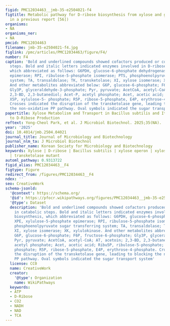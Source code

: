```yaml
---
figid: PMC12034463__jmb-35-e2504021-f4
figtitle: Metabolic pathway for D-ribose biosynthesis from xylose and glucose (modified
  in a previous report [56])
organisms:
- NA
organisms_ner:
- NA
pmcid: PMC12034463
filename: jmb-35-e2504021-f4.jpg
figlink: /pmc/articles/PMC12034463/figure/F4/
number: F4
caption: 'Bold and underlined compounds showed cofactors produced or consumed in catabolic
  steps. Bold and italic letters indicated enzymes involved in D-ribose biosynthesis,
  which abbreviated as follows: G6PDH, glucose-6-phosphate dehydrogenase; XPE, xylulose-5-phosphate
  epimerase; RPI, ribulose-5-phosphate isomerase; PTS, phosphoenolpyruvate sugar transferring
  system; TA, transaldolase; TK, transketolase; XI, xylose isomerase; XK, xylulokinase.
  And other metabolites abbreviated below: G6P, glucose-6-phosphate; F6P, fructose-6-phosphate;
  Gly3P, glyceraldehyde-3-phosphate; Pyr, pyruvate; AcetCoA, acetyl-CoA; AT, acetoin;
  2,3-BD, 2,3-butanediol; Acet-P, acetyl phosphate; Acet, acetic acid; Ribu5P, ribulose-5-phosphate;
  X5P, xylulose-5- phosphate; R5P, ribose-5-phosphate, E4P, erythrose-4-phosphate.
  Crosses indicated the disruption of the transketolase gene, leading to blocking
  the non-oxidative PP pathway. Oval symbols indicated the sugar transport system'
papertitle: Xylose Metabolism and Transport in Bacillus subtilis and Its Application
  to D-Ribose Production
reftext: Yong-Cheol Park, et al. J Microbiol Biotechnol. 2025;35(NA).
year: '2025'
doi: 10.4014/jmb.2504.04021
journal_title: Journal of Microbiology and Biotechnology
journal_nlm_ta: J Microbiol Biotechnol
publisher_name: Korean Society for Microbiology and Biotechnology
keywords: Xylose | D-ribose | Bacillus subtilis | xylose operon | xylose transport
  | transketolase mutant
automl_pathway: 0.9313722
figid_alias: PMC12034463__F4
figtype: Figure
redirect_from: /figures/PMC12034463__F4
ndex: ''
seo: CreativeWork
schema-jsonld:
  '@context': https://schema.org/
  '@id': https://pfocr.wikipathways.org/figures/PMC12034463__jmb-35-e2504021-f4.html
  '@type': Dataset
  description: 'Bold and underlined compounds showed cofactors produced or consumed
    in catabolic steps. Bold and italic letters indicated enzymes involved in D-ribose
    biosynthesis, which abbreviated as follows: G6PDH, glucose-6-phosphate dehydrogenase;
    XPE, xylulose-5-phosphate epimerase; RPI, ribulose-5-phosphate isomerase; PTS,
    phosphoenolpyruvate sugar transferring system; TA, transaldolase; TK, transketolase;
    XI, xylose isomerase; XK, xylulokinase. And other metabolites abbreviated below:
    G6P, glucose-6-phosphate; F6P, fructose-6-phosphate; Gly3P, glyceraldehyde-3-phosphate;
    Pyr, pyruvate; AcetCoA, acetyl-CoA; AT, acetoin; 2,3-BD, 2,3-butanediol; Acet-P,
    acetyl phosphate; Acet, acetic acid; Ribu5P, ribulose-5-phosphate; X5P, xylulose-5-
    phosphate; R5P, ribose-5-phosphate, E4P, erythrose-4-phosphate. Crosses indicated
    the disruption of the transketolase gene, leading to blocking the non-oxidative
    PP pathway. Oval symbols indicated the sugar transport system'
  license: CC0
  name: CreativeWork
  creator:
    '@type': Organization
    name: WikiPathways
  keywords:
  - ATP
  - D-Ribose
  - CO2
  - NADH
  - NAD
  - TCA
---
```

